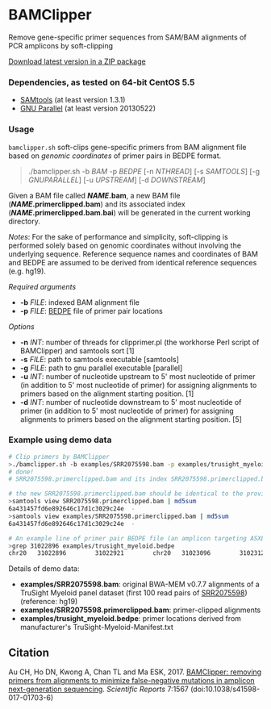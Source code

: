 BAMClipper
==========
Remove gene-specific primer sequences from SAM/BAM alignments of PCR amplicons by soft-clipping

[Download latest version in a ZIP package](https://github.com/tommyau/bamclipper/zipball/master)

### Dependencies, as tested on 64-bit CentOS 5.5
* [SAMtools](http://www.htslib.org/download/) (at least version 1.3.1)
* [GNU Parallel](http://www.gnu.org/software/parallel/) (at least version 20130522)

### Usage
`bamclipper.sh` soft-clips gene-specific primers from BAM alignment file based on *genomic coordinates* of primer pairs in BEDPE format.
>./bamclipper.sh -b _BAM_ -p _BEDPE_ [-n _NTHREAD_] [-s _SAMTOOLS_] [-g _GNUPARALLEL_] [-u _UPSTREAM_] [-d _DOWNSTREAM_]

Given a BAM file called **_NAME_.bam**, a new BAM file (**_NAME_.primerclipped.bam**) and its associated index (**_NAME_.primerclipped.bam.bai**) will be generated in the current working directory.

_Notes_: For the sake of performance and simplicity, soft-clipping is performed solely based on genomic coordinates without involving the underlying sequence. Reference sequence names and coordinates of BAM and BEDPE are assumed to be derived from identical reference sequences (e.g. hg19).

*Required arguments*
- **-b** _FILE_: indexed BAM alignment file
- **-p** _FILE_: [BEDPE](http://bedtools.readthedocs.io/en/latest/content/general-usage.html#bedpe-format) file of primer pair locations

*Options*
- **-n** _INT_: number of threads for clipprimer.pl (the workhorse Perl script of BAMClipper) and samtools sort [1]
- **-s** _FILE_: path to samtools executable [samtools]
- **-g** _FILE_: path to gnu parallel executable [parallel]
- **-u** _INT_: number of nucleotide upstream to 5' most nucleotide of primer (in addition to 5' most nucleotide of primer) for assigning alignments to primers based on the alignment starting position. [1]
- **-d** _INT_: number of nucleotide downstream to 5' most nucleotide of primer (in addition to 5' most nucleotide of primer) for assigning alignments to primers based on the alignment starting position. [5]

### Example using demo data
```bash
# Clip primers by BAMClipper
>./bamclipper.sh -b examples/SRR2075598.bam -p examples/trusight_myeloid.bedpe -n 4
# done!
# SRR2075598.primerclipped.bam and its index SRR2075598.primerclipped.bam.bai are generated.

# the new SRR2075598.primerclipped.bam should be identical to the provided example (compare checksum of alignments and ignore headers)
>samtools view SRR2075598.primerclipped.bam | md5sum
6a431457fd6e892646c17d1c3029c24e  -
>samtools view examples/SRR2075598.primerclipped.bam | md5sum
6a431457fd6e892646c17d1c3029c24e  -

# An example line of primer pair BEDPE file (an amplicon targeting ASXL1)
>grep 31022896 examples/trusight_myeloid.bedpe
chr20   31022896        31022921        chr20   31023096        31023123
```
Details of demo data:
- **examples/SRR2075598.bam**: original BWA-MEM v0.7.7 alignments of a TruSight Myeloid panel dataset (first 100 read pairs of [SRR2075598](https://trace.ncbi.nlm.nih.gov/Traces/sra/?run=SRR2075598)) (reference: hg19)
- **examples/SRR2075598.primerclipped.bam**: primer-clipped alignments
- **examples/trusight_myeloid.bedpe**: primer locations derived from manufacturer's TruSight-Myeloid-Manifest.txt

Citation
--------
Au CH, Ho DN, Kwong A, Chan TL and Ma ESK, 2017. [BAMClipper: removing primers from alignments to minimize false-negative mutations in amplicon next-generation sequencing](http://www.nature.com/articles/s41598-017-01703-6). _Scientific Reports_ 7:1567  (doi:10.1038/s41598-017-01703-6)